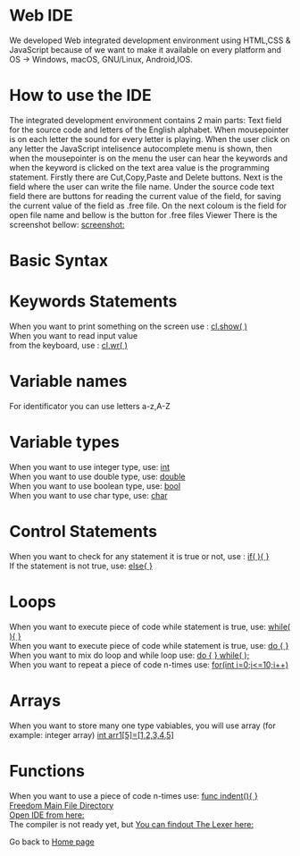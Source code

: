 
# Web IDE
We developed Web integrated development environment using HTML,CSS & JavaScript
because of we want to make it available on every platform and OS -> 
Windows, macOS, GNU/Linux, Android,IOS.

# How to use the IDE
The integrated development environment contains 2 main parts: 
Text field  for the source code and letters of the English alphabet. 
When mousepointer is on each letter the sound for every letter is playing. 
When the user click on any letter the JavaScript intelisence autocomplete menu 
is shown, then when the mousepointer is on the menu the user can hear the 
keywords and when the keyword is clicked on the text area value is the 
programming statement.
Firstly there are Cut,Copy,Paste and Delete buttons.
Next is the field where the user can write the file name.
Under the source code  text field there are buttons
for reading the current value of the field,
for saving  the current value of the field as .free file.
On the next coloum is the field for open file name
and bellow is the button for .free files Viewer
There is the screenshot 
bellow:
[screenshot:](http://gnulinux.000webhostapp.com/screen1.png)

 
# Basic Syntax
 
# Keywords Statements

When you want to print something
on the screen use : [cl.show(  )](#)<br/>
When you want to read input value  
from the keyboard, use : [cl.wr(  )](#)<br/>

# Variable names
For identificator you can use letters a-z,A-Z

# Variable types
When you want to use integer type,
use: [int ](#)<br/>
When you want to use double type,
use: [double ](#)<br/>
When you want to use boolean type,
use: [bool ](#)<br/>
When you want to use char type,
use: [char ](#)<br/>

# Control Statements
 When you want to check for any statement it is true or not,
 use : [if(  ){  }](#)<br/>
 If the statement is not true,
 use: [else{  }](#)<br/>

# Loops
When you want to  execute piece of code while statement
is true, use: [while( ){    }](#)<br/>
 When you want to  execute piece of code while statement
is true, use: [ do {  }](#)<br/>
When you want to mix do loop and
while loop use: [do {  } while(  );](#)<br/>
When you want to repeat a piece of code
n-times use: [for(int i=0;i<=10;i++)](#)<br/>
# Arrays
When you want to store many one type vabiables,
you will use array (for example: integer array) [int arr1[5]=[1,2,3,4,5]](#) 
<br/>
# Functions
When you want to use a piece of code
n-times use: [func indent(){ }](#)<br/>
[Freedom Main File Directory](http://gnulinux.000webhostapp.com/free/)<br/>
[Open IDE from here:](http://gnulinux.000webhostapp.com/free/FreeIDE.html)<br/>
The compiler is not ready yet, but
 [You can findout The Lexer 
here:](http://gnulinux.000webhostapp.com/free/Compiler/lexer.l)<br/>
 
Go back to [Home page](README.md) 
